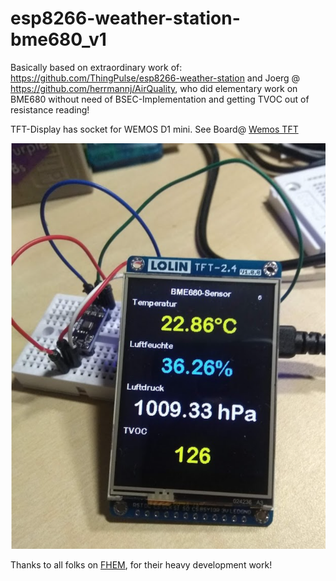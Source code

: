 # esp8266-weather-station-bme680_v1

Basically based on extraordinary work of: https://github.com/ThingPulse/esp8266-weather-station and 
Joerg @ https://github.com/herrmannj/AirQuality, who did elementary work on BME680 without need of BSEC-Implementation
and getting TVOC out of resistance reading!

TFT-Display has socket for WEMOS D1 mini. See Board@ [Wemos TFT](https://www.exp-tech.de/displays/lcd/9184/wemos-tft-2.4-touch-shield)

![ESP8266 Weather Station with BME680-Sensor](https://github.com/juergs/esp8266-weather-station-bme680_v1/blob/master/WeaterStation-BME680-readings.png)

Thanks to all folks on [FHEM](https://forum.fhem.de/index.php/topic,52403.0.html), for their heavy development work!
